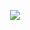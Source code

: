 <p align="center">
  <img align='center' src='https://github-readme-streak-stats.herokuapp.com/?user=charandeep-reddy&theme=github-dark&hide_border=true'/>
</p>
